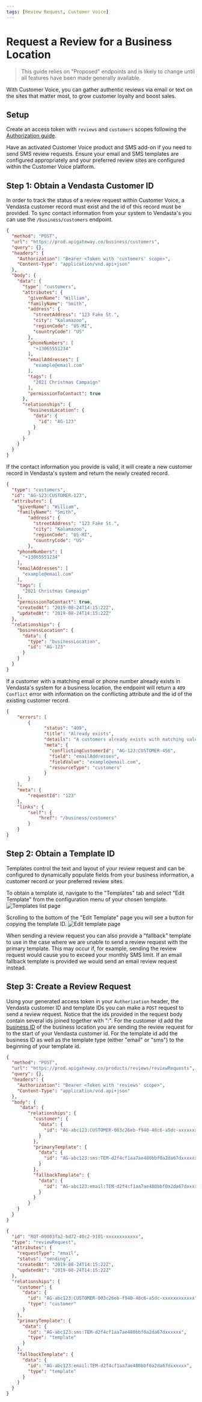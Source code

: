 ```yaml
---
tags: [Review Request, Customer Voice]
---
```

# Request a Review for a Business Location

> This guide relies on "Proposed" endpoints and is likely to change until all features have been made generally available.

With Customer Voice, you can gather authentic reviews via email or text on the sites that matter most, to grow customer loyalty and boost sales.

## Setup
Create an access token with `reviews` and `customers` scopes following the [Authorization guide](../../Authorization/Authorization.md).

Have an activated Customer Voice product and SMS add-on if you need to send SMS review requests. Ensure your email and SMS templates are configured appropriately and your preferred review sites are configured within the Customer Voice platform.

## Step 1: Obtain a Vendasta Customer ID
In order to track the status of a review request within Customer Voice, a Vendasta customer record must exist and the id of this record must be provided. To sync contact information from your system to Vendasta's you can use the `/business/customers` endpoint.
<!--
type: tab
title: Request
-->
``` json http
{
  "method": "POST",
  "url": "https://prod.apigateway.co/business/customers",
  "query": {},
  "headers": {
    "Authorization": "Bearer <Token with 'customers' scope>",
    "Content-Type": "application/vnd.api+json"
  },
  "body": {
    "data": {
      "type": "customers",
      "attributes": {
        "givenName": "William",
        "familyName": "Smith",
        "address": {
          "streetAddress": "123 Fake St.",
          "city": "Kalamazoo",
          "regionCode": "US-MI",
          "countryCode": "US"
        },
        "phoneNumbers": [
          "+13065551234"
        ],
        "emailAddresses": [
          "example@email.com"
        ],
        "tags": [
          "2021 Christmas Campaign"
        ],
        "permissionToContact": true
      },
      "relationships": {
        "businessLocation": {
          "data": {
            "id": "AG-123"
          }
        }
      }
    }
  }
}
```
<!--
type: tab
title: Customer Created Response
-->
If the contact information you provide is valid, it will create a new customer record in Vendasta's system and return the newly created record.
```json
{
  "type": "customers",
  "id": "AG-123:CUSTOMER-123",
  "attributes": {
    "givenName": "William",
    "familyName": "Smith",
        "address": {
          "streetAddress": "123 Fake St.",
          "city": "Kalamazoo",
          "regionCode": "US-MI",
          "countryCode": "US"
        },
    "phoneNumbers": [
      "+13065551234"
    ],
    "emailAddresses": [
      "example@email.com"
    ],
    "tags": [
      "2021 Christmas Campaign"
    ],
    "permissionToContact": true,
    "createdAt": "2019-08-24T14:15:22Z",
    "updatedAt": "2019-08-24T14:15:22Z"
  },
  "relationships": {
    "businessLocation": {
      "data": {
        "type": "businessLocation",
        "id": "AG-123"
      }
    }
  }
}
```
<!--
type: tab
title: Customer Conflict Response
-->
If a customer with a matching email or phone number already exists in Vendasta's system for a business location, the endpoint will return a `409 Conflict` error with information on the conflicting attribute and the id of the existing customer record.
```json
{
    "errors": [
        {
              "status": "409",
              "title": "Already exists",
              "details": "A customers already exists with matching values",
              "meta": {
                "conflictingCustomerId": "AG-123:CUSTOMER-456",
                "field": "emailAddresses",
                "fieldValue": "example@email.com",
                "resourceType": "customers"
              }
        }
    ],
    "meta": {
        "requestId": "123"
    },
    "links": {
        "self": {
            "href": "/business/customers"
        }
    }
}
```
<!--
type: tab-end
-->


## Step 2: Obtain a Template ID
Templates control the text and layout of your review request and can be configured to dynamically populate fields from your business information, a customer record or your preferred review sites. 

To obtain a template id, navigate to the "Templates" tab and select "Edit Template" from the configuration menu of your chosen template. 
![Templates list page](./images/edit-template.png)

Scrolling to the bottom of the "Edit Template" page you will see a button for copying the template ID.
![Edit template page](./images/copy-template-id.png)

When sending a review request you can also provide a "fallback" template to use in the case where we are unable to send a review request with the primary template. This may occur if, for example, sending the review request would cause you to exceed your monthly SMS limit. If an email fallback template is provided we would send an email review request instead.

## Step 3: Create a Review Request
<!--
type: tab
title: Request
-->
Using your generated access token in your `Authorization` header, the Vendasta customer ID and template IDs you can make a `POST` request to send a review request. Notice that the ids provided in the request body contain several ids joined together with ":". For the customer id add the [business ID](../Accounts.md) of the business location you are sending the review request for to the start of your Vendasta customer id. For the template id add the business ID as well as the template type (either "email" or "sms") to the beginning of your template id.

```json http
{
  "method": "POST",
  "url": "https://prod.apigateway.co/products/reviews/reviewRequests",
  "query": {},
  "headers": {
    "Authorization": "Bearer <Token with 'reviews' scope>",
    "Content-Type": "application/vnd.api+json"
  },
  "body": {
     "data": {
        "relationships": {
          "customer": {
            "data": {
              "id": "AG-abc123:CUSTOMER-003c26eb-f940-48c6-a5dc-xxxxxxxxxxxx",
            }
          },
          "primaryTemplate": {
            "data": {
              "id": "AG-abc123:sms:TEM-d2f4cf1aa7ae480bbf0a2da67dxxxxxx",
            }
          },
          "fallbackTemplate": {
            "data": {
              "id": "AG-abc123:email:TEM-d2f4cf1aa7ae480bbf0a2da67dxxxxxx",
            }
          }
        }
    }
  }
}
```
<!--
type: tab
title: Example Response
-->
```json
{
  "id": "RQT-00003fa2-bd72-40c2-9101-xxxxxxxxxxxx",
  "type": "reviewRequest",
  "attributes": {
    "requestType": "email",
    "status": "sending",
    "createdAt": "2019-08-24T14:15:22Z",
    "updatedAt": "2019-08-24T14:15:22Z"
  },
  "relationships": {
    "customer": {
      "data": {
        "id": "AG-abc123:CUSTOMER-003c26eb-f940-48c6-a5dc-xxxxxxxxxxxx",
        "type": "customer"
      }
    },
    "primaryTemplate": {
      "data": {
        "id": "AG-abc123:sms:TEM-d2f4cf1aa7ae480bbf0a2da67dxxxxxx",
        "type": "template"
      }
    },
    "fallbackTemplate": {
      "data": {
        "id": "AG-abc123:email:TEM-d2f4cf1aa7ae480bbf0a2da67dxxxxxx",
        "type": "template"
      }
    }
  }
}
```
<!--
type: tab-end
-->